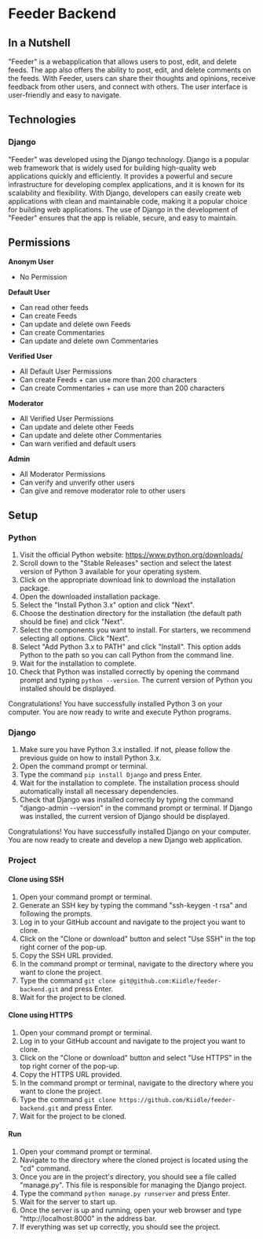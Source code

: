 # Feeder Backend

## In a Nutshell
"Feeder" is a webapplication that allows users to post, edit, and delete feeds. The app also offers the ability to post, edit, and delete comments on the feeds. With Feeder, users can share their thoughts and opinions, receive feedback from other users, and connect with others. The user interface is user-friendly and easy to navigate.

## Technologies
### Django
"Feeder" was developed using the Django technology. Django is a popular web framework that is widely used for building high-quality web applications quickly and efficiently. It provides a powerful and secure infrastructure for developing complex applications, and it is known for its scalability and flexibility. With Django, developers can easily create web applications with clean and maintainable code, making it a popular choice for building web applications. The use of Django in the development of "Feeder" ensures that the app is reliable, secure, and easy to maintain.


## Permissions
**Anonym User**
- No Permission

**Default User**
- Can read other feeds
- Can create Feeds
- Can update and delete own Feeds
- Can create Commentaries
- Can update and delete own Commentaries

**Verified User**
- All Default User Permissions
- Can create Feeds + can use more than 200 characters
- Can create Commentaries + can use more than 200 characters

**Moderator**
- All Verified User Permissions
- Can update and delete other Feeds
- Can update and delete other Commentaries
- Can warn verified and default users

**Admin**
- All Moderator Permissions
- Can verify and unverify other users
- Can give and remove moderator role to other users

## Setup
### Python
1. Visit the official Python website: https://www.python.org/downloads/
2. Scroll down to the "Stable Releases" section and select the latest version of Python 3 available for your operating system.
3. Click on the appropriate download link to download the installation package.
4. Open the downloaded installation package.
5. Select the "Install Python 3.x" option and click "Next".
6. Choose the destination directory for the installation (the default path should be fine) and click "Next".
7. Select the components you want to install. For starters, we recommend selecting all options. Click "Next".
8. Select "Add Python 3.x to PATH" and click "Install". This option adds Python to the path so you can call Python from the command line.
9. Wait for the installation to complete.
10. Check that Python was installed correctly by opening the command prompt and typing ```python --version```. The current version of Python you installed should be displayed.

Congratulations! You have successfully installed Python 3 on your computer. You are now ready to write and execute Python programs.
### Django
1. Make sure you have Python 3.x installed. If not, please follow the previous guide on how to install Python 3.x.
2. Open the command prompt or terminal.
3. Type the command ```pip install Django``` and press Enter.
4. Wait for the installation to complete. The installation process should automatically install all necessary dependencies.
5. Check that Django was installed correctly by typing the command "django-admin --version" in the command prompt or terminal. If Django was installed, the current version of Django should be displayed.

Congratulations! You have successfully installed Django on your computer. You are now ready to create and develop a new Django web application.

### Project
#### Clone using SSH
1. Open your command prompt or terminal.
2. Generate an SSH key by typing the command "ssh-keygen -t rsa" and following the prompts.
3. Log in to your GitHub account and navigate to the project you want to clone.
4. Click on the "Clone or download" button and select "Use SSH" in the top right corner of the pop-up.
5. Copy the SSH URL provided.
6. In the command prompt or terminal, navigate to the directory where you want to clone the project.
7. Type the command ```git clone git@github.com:Kiidle/feeder-backend.git``` and press Enter.
8. Wait for the project to be cloned.
#### Clone using HTTPS
1. Open your command prompt or terminal.
2. Log in to your GitHub account and navigate to the project you want to clone.
3. Click on the "Clone or download" button and select "Use HTTPS" in the top right corner of the pop-up.
4. Copy the HTTPS URL provided.
5. In the command prompt or terminal, navigate to the directory where you want to clone the project.
6. Type the command ```git clone https://github.com/Kiidle/feeder-backend.git``` and press Enter.
7. Wait for the project to be cloned.
#### Run
1. Open your command prompt or terminal.
2. Navigate to the directory where the cloned project is located using the "cd" command.
3. Once you are in the project's directory, you should see a file called "manage.py". This file is responsible for managing the Django project.
4. Type the command ```python manage.py runserver``` and press Enter.
5. Wait for the server to start up.
6. Once the server is up and running, open your web browser and type "http://localhost:8000" in the address bar.
7. If everything was set up correctly, you should see the project.
